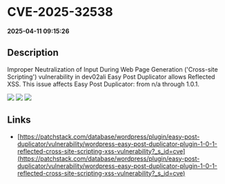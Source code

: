 # CVE-2025-32538

**2025-04-11 09:15:26**

## Description
Improper Neutralization of Input During Web Page Generation ('Cross-site Scripting') vulnerability in dev02ali Easy Post Duplicator allows Reflected XSS. This issue affects Easy Post Duplicator: from n/a through 1.0.1.

![](https://img.shields.io/static/v1?label=Score&message=7.1&color=red)
![](https://img.shields.io/static/v1?label=Severity&message=HIGH&color=red)
![](https://img.shields.io/static/v1?label=CWE&message=XSS&color=green)

## Links
- [https://patchstack.com/database/wordpress/plugin/easy-post-duplicator/vulnerability/wordpress-easy-post-duplicator-plugin-1-0-1-reflected-cross-site-scripting-xss-vulnerability?_s_id=cve](https://patchstack.com/database/wordpress/plugin/easy-post-duplicator/vulnerability/wordpress-easy-post-duplicator-plugin-1-0-1-reflected-cross-site-scripting-xss-vulnerability?_s_id=cve)
